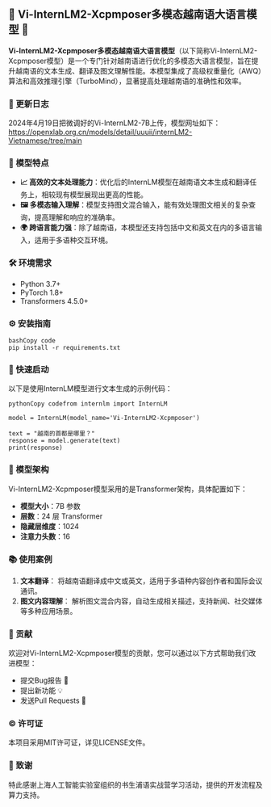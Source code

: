 ## 🌟 Vi-InternLM2-Xcpmposer多模态越南语大语言模型 🌟

**Vi-InternLM2-Xcpmposer多模态越南语大语言模型**（以下简称Vi-InternLM2-Xcpmposer模型）是一个专门针对越南语进行优化的多模态大语言模型，旨在提升越南语的文本生成、翻译及图文理解性能。本模型集成了高级权重量化（AWQ）算法和高效推理引擎（TurboMind），显著提高处理越南语的准确性和效率。
### 🚀 更新日志
2024年4月19日把微调好的Vi-InternLM2-7B上传，模型网址如下：https://openxlab.org.cn/models/detail/uuuii/internLM2-Vietnamese/tree/main

### 🚀 模型特点

- **📈 高效的文本处理能力**：优化后的InternLM模型在越南语文本生成和翻译任务上，相较现有模型展现出更高的性能。
- **🖼️ 多模态输入理解**：模型支持图文混合输入，能有效处理图文相关的复杂查询，提高理解和响应的准确率。
- **🌍 跨语言能力强**：除了越南语，本模型还支持包括中文和英文在内的多语言输入，适用于多语种交互环境。

### 🛠️ 环境需求

- Python 3.7+
- PyTorch 1.8+
- Transformers 4.5.0+

### ⚙️ 安装指南

```
bashCopy code
pip install -r requirements.txt
```

### 🌟 快速启动

以下是使用InternLM模型进行文本生成的示例代码：

```
pythonCopy codefrom internlm import InternLM

model = InternLM(model_name='Vi-InternLM2-Xcpmposer')

text = "越南的首都是哪里？"
response = model.generate(text)
print(response)
```

### 📐 模型架构

Vi-InternLM2-Xcpmposer模型采用的是Transformer架构，具体配置如下：

- **模型大小**：7B 参数
- **层数**：24 层 Transformer
- **隐藏层维度**：1024
- **注意力头数**：16

### 📚 使用案例

1. **文本翻译**： 将越南语翻译成中文或英文，适用于多语种内容创作者和国际会议通讯。
2. **图文内容理解**： 解析图文混合内容，自动生成相关描述，支持新闻、社交媒体等多种应用场景。

### 🤝 贡献

欢迎对Vi-InternLM2-Xcpmposer模型的贡献，您可以通过以下方式帮助我们改进模型：

- 提交Bug报告 🐛
- 提出新功能 💡
- 发送Pull Requests 👥

### ©️ 许可证

本项目采用MIT许可证，详见LICENSE文件。

### 💖 致谢

特此感谢上海人工智能实验室组织的书生浦语实战营学习活动，提供的开发流程及算力支持。
